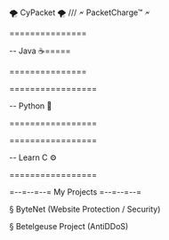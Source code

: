🌪️ CyPacket 🌪️  ///  🗲 PacketCharge™ 🗲

===============

-- Java ☕=====

===============


=================

-- Python 🐍

=================


=================

-- Learn C ⚙️

=================


=--=--=--= My Projects =--=--=--=

§ ByteNet (Website Protection / Security)

§ Betelgeuse Project (AntiDDoS)

